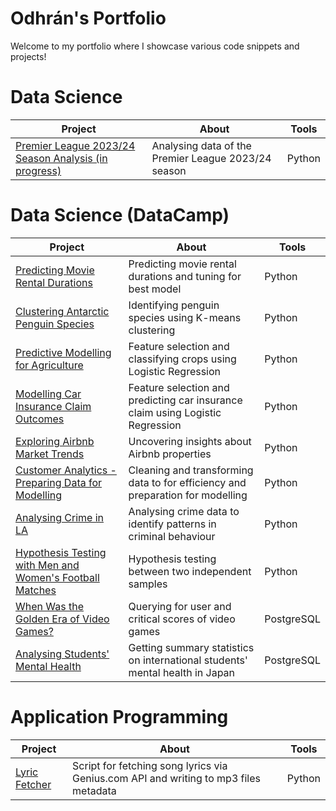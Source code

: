 # Odhrán's Portfolio

 Welcome to my portfolio where I showcase various code snippets and projects!

# Data Science
| Project | About | Tools |
|---|---|---|
| [Premier League 2023/24 Season Analysis (in progress)](https://github.com/Dynamack/data_science_projects/tree/main/Premier%20League%2023-24%20Analysis) | Analysing data of the Premier League 2023/24 season | Python |

# Data Science (DataCamp)
| Project | About | Tools |
|---|---|---|
| [Predicting Movie Rental Durations](https://github.com/Dynamack/data_science/tree/main/Predicting%20Movie%20Rentals%20Durations) | Predicting movie rental durations and tuning for best model | Python |
| [Clustering Antarctic Penguin Species](https://github.com/Dynamack/data_science/tree/main/Clustering%20Antarctic%20Penguin%20Species) | Identifying penguin species using K-means clustering | Python |
| [Predictive Modelling for Agriculture](https://github.com/Dynamack/data_science/tree/main/Predictive%20Modelling%20for%20Agriculture) | Feature selection and classifying crops using Logistic Regression | Python |
| [Modelling Car Insurance Claim Outcomes](https://github.com/Dynamack/data_science/tree/main/Modelling%20Car%20Insurance%20Claim%20Outcomes) | Feature selection and predicting car insurance claim using Logistic Regression | Python |
| [Exploring Airbnb Market Trends](https://github.com/Dynamack/data_science/tree/main/Exploring%20Airbnb%20Market%20Trends) | Uncovering insights about Airbnb properties | Python |
| [Customer Analytics - Preparing Data for Modelling](https://github.com/Dynamack/data_science/tree/main/Customer%20Analytics%20-%20Preparing%20Data%20for%20Modelling) | Cleaning and transforming data to for efficiency and preparation for modelling | Python |
| [Analysing Crime in LA](https://github.com/Dynamack/data_science/tree/main/Analysing%20Crime%20in%20LA) | Analysing crime data to identify patterns in criminal behaviour | Python |
| [Hypothesis Testing with Men and Women's Football Matches](https://github.com/Dynamack/data_science/tree/main/Hypothesis%20Testing%20with%20Men%20and%20Women's%20Football%20Matches) | Hypothesis testing between two independent samples | Python |
| [When Was the Golden Era of Video Games?](https://github.com/Dynamack/data_science/tree/main/When%20Was%20The%20Golden%20Era%20of%20Video%20Games%3F) | Querying for user and critical scores of video games | PostgreSQL |
| [Analysing Students' Mental Health](https://github.com/Dynamack/data_science/tree/main/Analysing%20Students'%20Mental%20Health) | Getting summary statistics on international students' mental health in Japan | PostgreSQL |

# Application Programming
| Project | About | Tools |
|---|---|---|
| [Lyric Fetcher](https://github.com/Dynamack/Lyric_Fetcher) | Script for fetching song lyrics via Genius.com API and writing to mp3 files metadata | Python |
